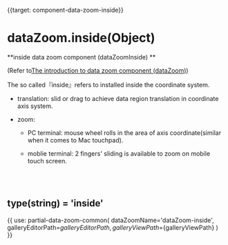 {{target: component-data-zoom-inside}}

# dataZoom.inside(Object)

**inside data zoom component (dataZoomInside) **

 (Refer to[The introduction to data zoom component (dataZoom)](~dataZoom)) 

The so called『inside』refers to installed inside the coordinate system.

+ translation: slid or drag to achieve data region translation in coordinate axis system. 

+ zoom: 

    + PC terminal: mouse wheel rolls in the area of axis coordinate(similar when it comes to Mac touchpad).

    + moblie terminal: 2 fingers' sliding is available to zoom on mobile touch screen.


<br>
<br>


## type(string) = 'inside'


{{ use: partial-data-zoom-common(
    dataZoomName='dataZoom-inside',
    galleryEditorPath=${galleryEditorPath},
    galleryViewPath=${galleryViewPath}
) }}

